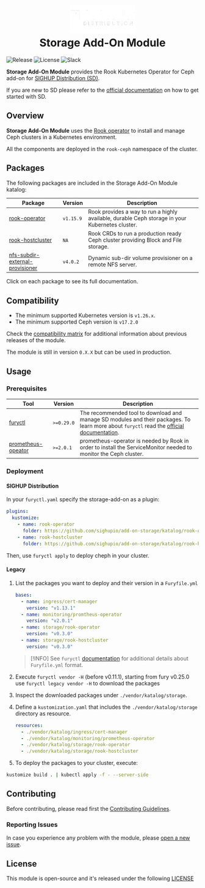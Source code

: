 <h1 align="center">
<picture>
  <source media="(prefers-color-scheme: dark)" srcset="https://raw.githubusercontent.com/sighupio/distribution/refs/heads/main/docs/assets/white-logo.png">
  <source media="(prefers-color-scheme: light)" srcset="https://raw.githubusercontent.com/sighupio/distribution/refs/heads/main/docs/assets/black-logo.png">
  <img alt="Shows a black logo in light color mode and a white one in dark color mode." src="https://raw.githubusercontent.com/sighupio/distribution/refs/heads/main/docs/assets/white-logo.png">
</picture><br/>
  Storage Add-On Module
</h1>

![Release](https://img.shields.io/badge/Latest%20Release-v0.3.0-blue)
![License](https://img.shields.io/github/license/sighupio/add-on-storage?label=License)
![Slack](https://img.shields.io/badge/slack-@kubernetes/fury-yellow.svg?logo=slack&label=Slack)

<!-- <SD-DOCS> -->

**Storage Add-On Module** provides the Rook Kubernetes Operator for Ceph add-on
for [SIGHUP Distribution (SD)][sd-repo].

If you are new to SD please refer to the [official documentation][sd-docs] on how
to get started with SD.

## Overview

**Storage Add-On Module** uses the [Rook operator][rook-page] to install and manage
Ceph clusters in a Kubernetes environment.

All the components are deployed in the `rook-ceph` namespace of the cluster.

## Packages

The following packages are included in the Storage Add-On Module katalog:

| Package                                                                    | Version   | Description                                                                                     |
| -------------------------------------------------------------------------- | --------- | ----------------------------------------------------------------------------------------------- |
| [rook-operator](katalog/rook-operator)                                     | `v1.15.9` | Rook provides a way to run a highly available, durable Ceph storage in your Kubernetes cluster. |
| [rook-hostcluster](katalog/rook-hostcluster)                               | `NA`      | Rook CRDs to run a production ready Ceph cluster providing Block and File storage.              |
| [nfs-subdir-external-provisioner](katalog/nfs-subdir-external-provisioner) | `v4.0.2`  | Dynamic sub-dir volume provisioner on a remote NFS server.                                      |

Click on each package to see its full documentation.

## Compatibility

- The minimum supported Kubernetes version is `v1.26.x`.
- The minimum supported Ceph version is `v17.2.0`

Check the [compatibility matrix][compatibility-matrix] for additional information
about previous releases of the module.

The module is still in version `0.X.X` but can be used in production.

## Usage

### Prerequisites

| Tool                                  | Version    | Description                                                                                                                                               |
| ------------------------------------- | ---------- | --------------------------------------------------------------------------------------------------------------------------------------------------------- |
| [furyctl][furyctl-repo]               | `>=0.29.0` | The recommended tool to download and manage SD modules and their packages. To learn more about `furyctl` read the [official documentation][furyctl-repo]. |
| [prometheus-opeator][fury-monitoring] | `>=2.0.1`  | prometheus-operator is needed by Rook in order to install the ServiceMonitor needed to monitor the Ceph cluster.                                          |

### Deployment

#### SIGHUP Distribution

In your `furyctl.yaml` specify the storage-add-on as a plugin:

```yaml
plugins:
  kustomize:
    - name: rook-operator
      folder: https://github.com/sighupio/add-on-storage/katalog/rook-operator?ref=v0.3.0
    - name: rook-hostcluster
      folder: https://github.com/sighupio/add-on-storage/katalog/rook-hostcluster?ref=v0.3.0
```

Then, use `furyctl apply` to deploy cheph in your cluster.

#### Legacy

1. List the packages you want to deploy and their version in a `Furyfile.yml`

   ```yaml
   bases:
     - name: ingress/cert-manager
       version: "v1.13.1"
     - name: monitoring/promtheus-operator
       version: "v2.0.1"
     - name: storage/rook-operator
       version: "v0.3.0"
     - name: storage/rook-hostcluster
       version: "v0.3.0"
   ```

   > [!INFO]
   > See `furyctl` [documentation][furyctl-repo] for additional details about `Furyfile.yml`
   > format.

2. Execute `furyctl vendor -H` (before v0.11.1), starting from fury v0.25.0 use
   `furyctl legacy vendor -H` to download the packages
3. Inspect the downloaded packages under `./vendor/katalog/storage`.
4. Define a `kustomization.yaml` that includes the `./vendor/katalog/storage` directory
   as resource.

   ```yaml
   resources:
     - ./vendor/katalog/ingress/cert-manager
     - ./vendor/katalog/monitoring/prometheus-operator
     - ./vendor/katalog/storage/rook-operator
     - ./vendor/katalog/storage/rook-hostcluster
   ```

5. To deploy the packages to your cluster, execute:

```bash
kustomize build . | kubectl apply -f - --server-side
```

<!-- Links -->

[rook-page]: https://rook.io
[sd-repo]: https://github.com/sighupio/distribution
[furyctl-repo]: https://github.com/sighupio/furyctl
[sd-docs]: https://docs.sighup.io/
[compatibility-matrix]: https://github.com/sighupio/add-on-storage/blob/main/docs/COMPATIBILITY_MATRIX.md
[fury-monitoring]: https://github.com/sighupio/module-monitoring/tree/main/katalog/prometheus-operator

<!-- </SD-DOCS> -->

<!-- <FOOTER> -->

## Contributing

Before contributing, please read first the [Contributing Guidelines](https://docs.kubernetesfury.com/docs/contribute/).

### Reporting Issues

In case you experience any problem with the module, please [open a new issue](https://github.com/sighupio/fury-kubernetes-storage/issues/new/choose).

## License

This module is open-source and it's released under the following [LICENSE](LICENSE)

<!-- </FOOTER> -->
